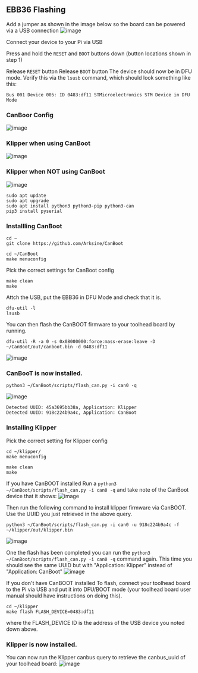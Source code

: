 ## EBB36 Flashing

Add a jumper as shown in the image below so the board can be powered via a USB connection
![image](https://github.com/baz-snow-ss/Mercury-One-Zero-G/assets/99566898/cd0944a8-8e53-47a7-bebe-bb95da758dd5)

Connect your device to your Pi via USB

Press and hold the `RESET` and `BOOT` buttons down (button locations shown in step 1)

Release `RESET` button
Release `BOOT` button
The device should now be in DFU mode. Verify this via the `lsusb` command, which should look something like this:
```
Bus 001 Device 005: ID 0483:df11 STMicroelectronics STM Device in DFU Mode
```

### CanBoor Config
![image](https://github.com/baz-snow-ss/Mercury-One-Zero-G/assets/99566898/1ca575fa-94b8-430f-a05c-4e938c5acfd6)

### Klipper when using CanBoot
![image](https://github.com/baz-snow-ss/Mercury-One-Zero-G/assets/99566898/578a743d-00b4-4261-8b22-6e3cbed7ca45)


### Klipper when NOT using CanBoot
![image](https://github.com/baz-snow-ss/Mercury-One-Zero-G/assets/99566898/7996c85d-0699-446b-a703-3f1cb153ce0b)

```
sudo apt update
sudo apt upgrade
sudo apt install python3 python3-pip python3-can
pip3 install pyserial
```

### Installling CanBoot

```
cd ~
git clone https://github.com/Arksine/CanBoot
```
```
cd ~/CanBoot
make menuconfig
```
Pick the correct settings for CanBoot config
```
make clean
make
```
Attch the USB, put the EBB36 in DFU Mode and check that it is.
```
dfu-util -l
lsusb
```
You can then flash the CanBOOT firmware to your toolhead board by running.
```
dfu-util -R -a 0 -s 0x08000000:force:mass-erase:leave -D ~/CanBoot/out/canboot.bin -d 0483:df11
```
![image](https://github.com/baz-snow-ss/Mercury-One-Zero-G/assets/99566898/a8043d01-fd93-44b5-a05e-a576f8e79b3c)


### CanBooT is now installed.
```
python3 ~/CanBoot/scripts/flash_can.py -i can0 -q
```
![image](https://github.com/baz-snow-ss/Mercury-One-Zero-G/assets/99566898/8dfb9c6c-f76a-4b9f-b06f-384e1da60e72)
```
Detected UUID: 45a3695bb38a, Application: Klipper
Detected UUID: 918c224b9a4c, Application: CanBoot
```

### Installing Klipper

Pick the correct setting for Klipper config
```
cd ~/klipper/
make menuconfig
```
```
make clean
make
```
If you have CanBOOT installed
Run a `python3 ~/CanBoot/scripts/flash_can.py -i can0 -q` and take note of the CanBoot device that it shows:
![image](https://github.com/baz-snow-ss/Mercury-One-Zero-G/assets/99566898/35e531c9-25b1-4ce2-b1cf-c90e0f00e260)

Then run the following command to install klipper firmware via CanBOOT. Use the UUID you just retrieved in the above query.
```
python3 ~/CanBoot/scripts/flash_can.py -i can0 -u 918c224b9a4c -f ~/klipper/out/klipper.bin
```
![image](https://github.com/baz-snow-ss/Mercury-One-Zero-G/assets/99566898/07f23b82-4a3f-42db-8724-e8862690f301)

One the flash has been completed you can run the
`python3 ~/CanBoot/scripts/flash_can.py -i can0 -q` command again. This time you should see the same UUID but with "Application: Klipper" instead of "Application: CanBoot"
![image](https://github.com/baz-snow-ss/Mercury-One-Zero-G/assets/99566898/bcc1ebae-6e28-4b3a-b39c-6e969828b5c2)

If you don't have CanBOOT installed
To flash, connect your toolhead board to the Pi via USB and put it into DFU/BOOT mode (your toolhead board user manual should have instructions on doing this).

```
cd ~/klipper
make flash FLASH_DEVICE=0483:df11
```
where the FLASH_DEVICE ID is the address of the USB device you noted down above.
### Klipper is now installed.

You can now run the Klipper canbus query to retrieve the canbus_uuid of your toolhead board:
![image](https://github.com/baz-snow-ss/Mercury-One-Zero-G/assets/99566898/dcd08846-b539-480d-820d-b4d82566a773)

